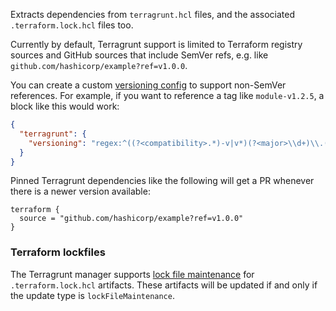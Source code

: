 Extracts dependencies from `terragrunt.hcl` files, and the associated `.terraform.lock.hcl` files too.

Currently by default, Terragrunt support is limited to Terraform registry sources and GitHub sources that include SemVer refs, e.g. like `github.com/hashicorp/example?ref=v1.0.0`.

You can create a custom [versioning config](/configuration-options/#versioning) to support non-SemVer references.
For example, if you want to reference a tag like `module-v1.2.5`, a block like this would work:

```json
{
  "terragrunt": {
    "versioning": "regex:^((?<compatibility>.*)-v|v*)(?<major>\\d+)\\.(?<minor>\\d+)\\.(?<patch>\\d+)$"
  }
}
```

Pinned Terragrunt dependencies like the following will get a PR whenever there is a newer version available:

```hcl
terraform {
  source = "github.com/hashicorp/example?ref=v1.0.0"
}
```

### Terraform lockfiles

The Terragrunt manager supports [lock file maintenance](https://docs.renovatebot.com/configuration-options/#lockfilemaintenance) for `.terraform.lock.hcl` artifacts.
These artifacts will be updated if and only if the update type is `lockFileMaintenance`.
